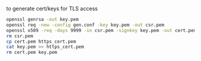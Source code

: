 to generate cert/keys for TLS access
```sh
openssl genrsa -out key.pem
openssl req -new -config gen.conf -key key.pem -out csr.pem
openssl x509 -req -days 9999 -in csr.pem -signkey key.pem -out cert.pem
rm csr.pem
cp cert.pem https_cert.pem
cat key.pem >> https_cert.pem
rm cert.pem key.pem
```

